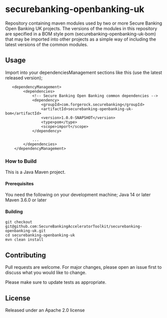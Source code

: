 # securebanking-openbanking-uk

Repository containing maven modules used by two or more Secure Banking Open Banking UK projects. The versions of the modules in this repository are specified in a BOM style pom (securebanking-openbanking-uk-bom) that may be imported into other projects as a simple way of including the latest versions of the common modules.

## Usage

Import into your dependenciesManagement sections like this (use the latest released version);

```
   <dependencyManagement>
        <dependencies>
            <!-- Secure Banking Open Banking common dependencies -->
            <dependency>
                <groupId>com.forgerock.securebanking</groupId>
                <artifactId>securebanking-openbanking-uk-bom</artifactId>
                <version>1.0.0-SNAPSHOT</version>
                <type>pom</type>
                <scope>import</scope>
            </dependency>

            ...
        </dependencies>
    </dependencyManagement>
```

### How to Build

This is a Java Maven project. 

#### Prerequisites
You need the following on your development machine;
Java 14 or later
Maven 3.6.0 or later

#### Building

```
git checkout git@github.com:SecureBankingAcceleratorToolkit/securebanking-openbanking-uk.git
cd securebanking-openbanking-uk
mvn clean install
```

## Contributing
Pull requests are welcome. For major changes, please open an issue first to discuss what you would like to change.

Please make sure to update tests as appropriate.

## License 
Released under an Apache 2.0 license